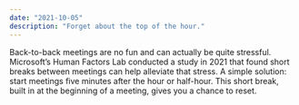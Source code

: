 ```yaml
---
date: "2021-10-05"
description: "Forget about the top of the hour."
---
```


Back-to-back meetings are no fun and can actually be quite stressful. Microsoft’s Human Factors Lab conducted a study in 2021 that found short breaks between meetings can help alleviate that stress. A simple solution: start meetings five minutes after the hour or half-hour. This short break, built in at the beginning of a meeting, gives you a chance to reset.
